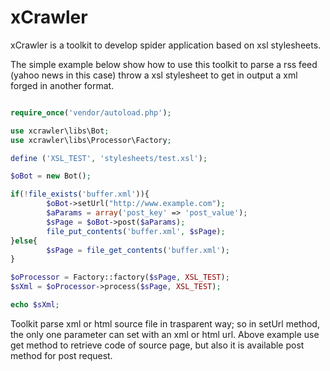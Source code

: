 xCrawler
=======

xCrawler is a toolkit to develop spider application based on xsl stylesheets.

The simple example below show how to use this toolkit to parse a rss feed (yahoo news in this case) throw a xsl stylesheet to get in output a xml forged in another format. 

```php

require_once('vendor/autoload.php');

use xcrawler\libs\Bot;
use xcrawler\libs\Processor\Factory;

define ('XSL_TEST', 'stylesheets/test.xsl');

$oBot = new Bot();

if(!file_exists('buffer.xml')){
        $oBot->setUrl("http://www.example.com");
        $aParams = array('post_key' => 'post_value');
        $sPage = $oBot->post($aParams);
        file_put_contents('buffer.xml', $sPage);
}else{
        $sPage = file_get_contents('buffer.xml');
}

$oProcessor = Factory::factory($sPage, XSL_TEST);
$sXml = $oProcessor->process($sPage, XSL_TEST);

echo $sXml;

```

Toolkit parse xml or html source file in trasparent way; so in setUrl method, the only one parameter can set with an xml or html url. 
Above example use get method to retrieve code of source page, but also it is available post method for post request.




